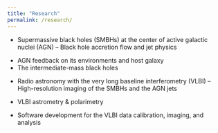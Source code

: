 ```yaml
---
title: "Research"
permalink: /research/
---
```


* Supermassive black holes (SMBHs) at the center of active galactic nuclei (AGN) – Black hole accretion flow and jet physics
- AGN feedback on its environments and host galaxy
- The intermediate-mass black holes

* Radio astronomy with the very long baseline interferometry (VLBI) – High-resolution imaging of the SMBHs and the AGN jets
- VLBI astrometry & polarimetry

* Software development for the VLBI data calibration, imaging, and analysis

